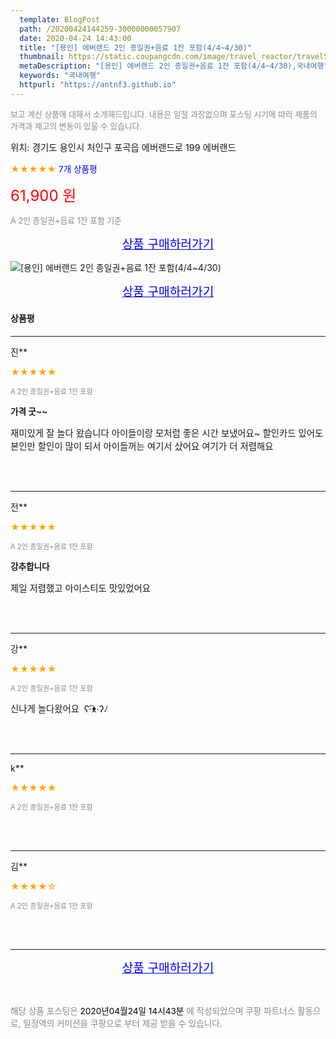 ```yaml
---
  template: BlogPost
  path: /20200424144259-30000000057907
  date: 2020-04-24 14:43:00
  title: "[용인] 에버랜드 2인 종일권+음료 1잔 포함(4/4~4/30)"
  thumbnail: https://static.coupangcdn.com/image/travel_reactor/travelSeller/common/A00200783/d1fbbbab-f76a-40ef-89f4-d733be264b67.jpg
  metaDescription: "[용인] 에버랜드 2인 종일권+음료 1잔 포함(4/4~4/30),국내여행"
  keywords: "국내여행"
  httpurl: "https://antnf3.github.io"
---
```

  
<span style="color: #888;font-size:0.8rem">보고 계신 상품에 대해서 소개해드립니다.
내용은 일절 과장없으며 포스팅 시기에 따라 제품의 가격과 재고의 변동이 있을 수 있습니다.</span>
  
<span style="font-size: 0.9rem;">위치: 경기도 용인시 처인구 포곡읍 에버랜드로 199 에버랜드</span>
  
<span style="color: orange;">★★★★★</span> <span style="color: blue;font-size: 0.85rem;">7개 상품평</span>
  
<span style="color: red;font-size: 1.5rem;">61,900 원</span>
  
<span style="color: #888;font-size:0.8rem">A 2인 종일권+음료 1잔 포함 기준</span>



<p align="center"><a href="http://me2.do/G3tBZ3g6" style="font-size: 1.2rem; color: blue;">상품 구매하러가기</a></p>

![[용인] 에버랜드 2인 종일권+음료 1잔 포함(4/4~4/30)](https://image15.coupangcdn.com/image/travelSeller/common/A00200783/d3da1380-c45a-46d7-b542-d20cf74b5a70.jpg)

<p align="center"><a href="http://me2.do/G3tBZ3g6" style="font-size: 1.2rem; color: blue;">상품 구매하러가기</a></p>

#### 상품평
  
---
  
진**
    
<span style="color: orange;">★★★★★</span>
    
<span style="color: #888;font-size:0.7rem">A 2인 종일권+음료 1잔 포함</span>
    
<span style="font-size:0.85rem">**가격 굿~~**</span>
    
<span style="font-size: 0.9rem;">재미있게 잘 놀다 왔습니다  아이들이랑 모처럼  좋은 시간 보냈어요~ 할인카드 있어도 본인만 할인이  많이 되서  아이들꺼는 여기서 샀어요  여기가 더 저렴해요</span>
    
<br>
<br>

---
  
전**
    
<span style="color: orange;">★★★★★</span>
    
<span style="color: #888;font-size:0.7rem">A 2인 종일권+음료 1잔 포함</span>
    
<span style="font-size:0.85rem">**강추합니다**</span>
    
<span style="font-size: 0.9rem;">제일 저렴했고 아이스티도 맛있었어요</span>
    
<br>
<br>

---
  
강**
    
<span style="color: orange;">★★★★★</span>
    
<span style="color: #888;font-size:0.7rem">A 2인 종일권+음료 1잔 포함</span>
    

    
<span style="font-size: 0.9rem;">신나게 놀다왔어요  ʕ·͡ᴥ·ʔﾉ </span>
    
<br>
<br>

---
  
k**
    
<span style="color: orange;">★★★★★</span>
    
<span style="color: #888;font-size:0.7rem">A 2인 종일권+음료 1잔 포함</span>
    

    

    
<br>
<br>

---
  
김**
    
<span style="color: orange;">★★★★☆</span>
    
<span style="color: #888;font-size:0.7rem">A 2인 종일권+음료 1잔 포함</span>
    

    

    
<br>
<br>


  
---
  
<p align="center"><a href="http://me2.do/G3tBZ3g6" style="font-size: 1.2rem; color: blue;">상품 구매하러가기</a></p>
  
<br>
  
<span style="font-size: 0.85rem; color: #888;">해당 상품 포스팅은 <span style="color: #000;"> 2020년04월24일 14시43분 </span> 에 작성되었으며 쿠팡 파트너스 활동으로, 일정액의 커미션을 쿠팡으로 부터 제공 받을 수 있습니다.</span>